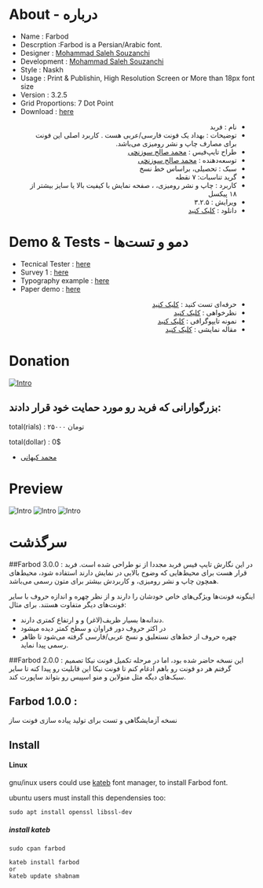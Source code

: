 # About - درباره

- Name : Farbod 
- Descrption :Farbod is a Persian/Arabic font.
- Designer : [Mohammad Saleh Souzanchi](http://github.com/zoghal)
- Development : [Mohammad Saleh Souzanchi](http://github.com/zoghal)
- Style : Naskh
- Usage : Print & Publishin, High Resolution Screen or More than 18px font size
- Version : 3.2.5
- Grid Proportions: 7 Dot Point
- Download : [here](https://github.com/font-store/font-farbod/releases/latest)

<ul  dir="rtl">

<li>نام : فربد</li>
<li>توضیحات : بهداد یک فونت فارسی/عربی  هست . کاربرد اصلی این فونت برای مصارف چاپ  و نشر رومیزی می‌باشد.</li>
<li>طراح تایپ‌فیس : <a href="http://github.com/zoghal">محمد صالح سوزنچی</a></li>
<li>توسعه‌دهنده : <a href="http://github.com/zoghal">محمد صالح سوزنچی</a></li>
<li>سبک : تحصیلی، براساس خط نسخ </li>
<li>گرید تناسبات: ۷ نقطه  </li>
<li>کاربرد : چاپ و نشر رومیزی، ، صفحه نمایش با کیفیت بالا یا سایز بیشتر از ۱۸ پیکسل</li>
<li>ویرایش :  ۳.۲.۵</li>
<li>دانلود : <a href="https://github.com/font-store/font-farbod/releases/latest">کلیک کنید</a></li>

</ul>





#  Demo & Tests - دمو و تست‌ها

- Tecnical Tester : [here](http://font-store.github.io/font-farbod/online/)
- Survey 1 : [here](http://font-store.github.io/font-farbod/tests/)
- Typography example : [here](http://font-store.github.io/font-farbod/typography-persian.htm)
- Paper demo : [here](http://font-store.github.io/font-farbod/paper-persian.htm)




<ul  dir="rtl">
<li>حرفه‌ای تست کنید : <a href="http://font-store.github.io/font-farbod/online/">کلیک کنید</a></li>
<li>نظرخواهی : <a href="http://font-store.github.io/font-farbod/tests/">کلیک کنید</a></li>
<li>نمونه تایپوگرافی : <a href="http://font-store.github.io/font-farbod/typography-persian.htm">کلیک کنید</a></li>
<li>مقاله نمایشی : <a href="http://font-store.github.io/font-farbod/paper-persian.htm">کلیک کنید</a></li>
</ul>





# Donation

[![Intro](http://font-store.github.io/font-farbod/docs/4.png)](https://www.payping.ir/d/O3ub)


## بزرگوارانی که فربد رو مورد حمایت خود  قرار دادند:


total(rials) : ۲۵۰۰۰ تومان

total(dollar) : 0$


-   [محمد کیهانی](https://twitter.com/1keyhani)




# Preview
![Intro](http://font-store.github.io/font-farbod/docs/1.png)
![Intro](http://font-store.github.io/font-farbod/docs/2.png)
![Intro](http://font-store.github.io/font-farbod/docs/3.png)





# سرگذشت

##Farbod 3.0.0 :
در این نگارش تایپ فیس فربد مجددا از نو طراحی شده است. فربد قرار هست برای  محیط‌هایی که وضوح بالایی در نمایش دارند استفاده شود، محیط‌های همچون چاپ و نشر رومیزی، و کاربردش بیشتر برای متون رسمی می‌باشد.

اینگونه فونت‌ها ویژگی‌های خاص خودشان را دارند و از نظر چهره و اندازه حروف با سایر فونت‌های دیگر متفاوت هستند. برای مثال:

 - دندانه‌ها بسیار ظریف(لاغر) و و ارتفاع کمتری دارند.
 - در اکثر حروف دور فراوان و سطح کمتر دیده میشود
 - چهره حروف از خط‌های نستعلیق و نسخ عربی/فارسی گرفته می‌شود تا ظاهر رسمی پیدا نماید.

 
##Farbod 2.0.0 :
 این نسخه حاضر شده بود، اما در مرحله تکمیل فونت نیکا تصمیم گرفتم هر دو فونت رو باهم ادغام کنم تا فونت نیکا این قابلیت رو پیدا کنه تا سایر سبک‌های دیگه مثل منولاین و منو اسپیس رو  بتواند ساپورت کند.

## Farbod 1.0.0 :
 نسخه آزمایشگاهی  و تست برای تولید پیاده سازی فونت ساز

## Install

#### Linux
gnu/inux users could use [kateb](https://github.com/kiamazi/kateb) font manager, to install Farbod font.

ubuntu users must install this dependensies too:
```
sudo apt install openssl libssl-dev
````

##### install kateb
```
sudo cpan farbod

kateb install farbod
or
kateb update shabnam
```
